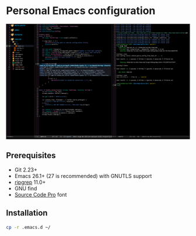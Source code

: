 # Personal Emacs configuration

![Schreenshot of configured Emacs](screenshot/emacs.png)

## Prerequisites

- Git 2.23+
- Emacs 26.1+ (27 is recommended) with GNUTLS support
- [ripgrep](https://github.com/BurntSushi/ripgrep) 11.0+
- GNU find
- [Source Code Pro](https://github.com/adobe-fonts/source-code-pro) font

## Installation

```sh
cp -r .emacs.d ~/
```
